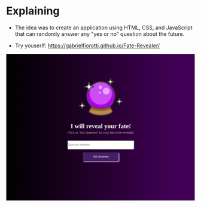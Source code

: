 # Explaining

- The idea was to create an application using HTML, CSS, and JavaScript that can randomly answer any "yes or no" question about the future.

- Try youserlf: https://gabrielfiorotti.github.io/Fate-Revealer/


<img src="./application.png">
